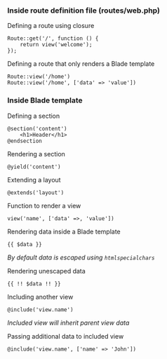 ### Inside route definition file (routes/web.php)

Defining a route using closure

```
Route::get('/', function () {
    return view('welcome');
});
```

Defining a route that only renders a Blade template

```
Route::view('/home')
Route::view('/home', ['data' => 'value'])
```

### Inside Blade template
Defining a section

```
@section('content')
	<h1>Header</h1>
@endsection
```
Rendering a section

`@yield('content')`

Extending a layout

`@extends('layout')`

Function to render a view

`view('name', ['data' =>‚ 'value'])`

Rendering data inside a Blade template

`{{ $data }}`

*By default data is escaped using `htmlspecialchars`*

Rendering unescaped data

`{{ !! $data !! }}`

Including another view

`@include('view.name')`

*Included view will inherit parent view data*

Passing additional data to included view

`@include('view.name', ['name' => 'John'])`
